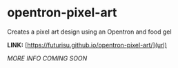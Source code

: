 # opentron-pixel-art
Creates a pixel art design using an Opentron and food gel

**LINK:** [https://futurisu.github.io/opentron-pixel-art/](url)

*MORE INFO COMING SOON*
